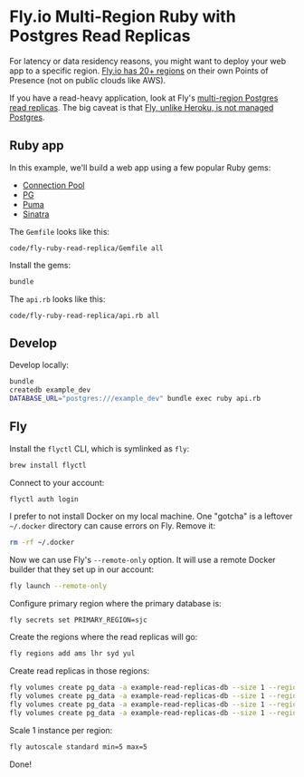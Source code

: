 # Fly.io Multi-Region Ruby with Postgres Read Replicas

For latency or data residency reasons,
you might want to deploy your web app to a specific region.
[Fly.io has 20+ regions](https://fly.io/docs/reference/regions/)
on their own Points of Presence
(not on public clouds like AWS).

If you have a read-heavy application, look at Fly's
[multi-region Postgres read
replicas](https://fly.io/docs/getting-started/multi-region-databases/).
The big caveat is that [Fly, unlike Heroku, is not managed
Postgres](https://fly.io/docs/rails/getting-started/migrate-from-heroku/#databases).

## Ruby app

In this example, we'll build a web app using a few popular Ruby gems:

* [Connection Pool](https://rubygems.org/gems/connection_pool)
* [PG](https://rubygems.org/gems/pg)
* [Puma](https://rubygems.org/gems/puma)
* [Sinatra](https://rubygems.org/gems/sinatra)

The `Gemfile` looks like this:

```embed
code/fly-ruby-read-replica/Gemfile all
```

Install the gems:

```bash
bundle
```

The `api.rb` looks like this:

```embed
code/fly-ruby-read-replica/api.rb all
```

## Develop

Develop locally:

```bash
bundle
createdb example_dev
DATABASE_URL="postgres:///example_dev" bundle exec ruby api.rb
```

## Fly

Install the `flyctl` CLI, which is symlinked as `fly`:

```bash
brew install flyctl
```

Connect to your account:

```
flyctl auth login
```

I prefer to not install Docker on my local machine.
One "gotcha" is a leftover `~/.docker` directory can cause errors on Fly.
Remove it:

```bash
rm -rf ~/.docker
```

Now we can use Fly's `--remote-only` option.
It will use a remote Docker builder that they set up in our account:

```bash
fly launch --remote-only
```

Configure primary region where the primary database is:

```bash
fly secrets set PRIMARY_REGION=sjc
```

Create the regions where the read replicas will go:

```bash
fly regions add ams lhr syd yul
```

Create read replicas in those regions:

```bash
fly volumes create pg_data -a example-read-replicas-db --size 1 --region ams
fly volumes create pg_data -a example-read-replicas-db --size 1 --region lhr
fly volumes create pg_data -a example-read-replicas-db --size 1 --region syd
fly volumes create pg_data -a example-read-replicas-db --size 1 --region yul
```

Scale 1 instance per region:

```bash
fly autoscale standard min=5 max=5
```

Done!
